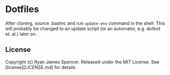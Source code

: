 Dotfiles
========

After cloning, source .bashrc and run `update-env` command in the shell. 
This will probably be changed to an update script (or an automator, e.g. dotbot et. al.) later on.

License
-------

Copyright (c) Ryan James Spencer. Released under the MIT License. See
[license][LICENSE.md] for details.
